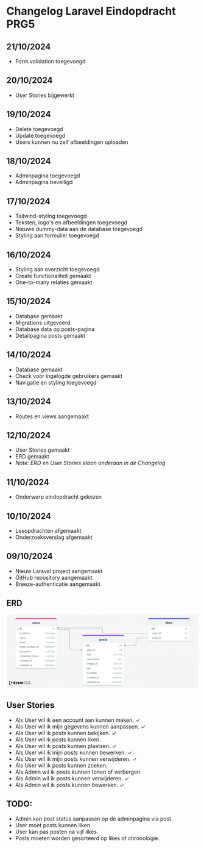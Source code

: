 # Changelog Laravel Eindopdracht PRG5

## 21/10/2024
* Form validation toegevoegd

## 20/10/2024
* User Stories bijgewerkt

## 19/10/2024
* Delete toegevoegd
* Update toegevoegd
* Users kunnen nu zelf afbeeldingen uploaden

## 18/10/2024
* Adminpagina toegevoegd
* Adminpagina beveiligd

## 17/10/2024
* Tailwind-styling toegevoegd
* Teksten, logo's en afbeeldingen toegevoegd
* Nieuwe dummy-data aan de database toegevoegd
* Styling aan formulier toegevoegd

## 16/10/2024
* Styling aan overzicht toegevoegd
* Create functionaliteit gemaakt
* One-to-many relaties gemaakt

## 15/10/2024
* Database gemaakt
* Migrations uitgevoerd
* Database data op posts-pagina
* Detailpagina posts gemaakt

## 14/10/2024
* Database gemaakt
* Check voor ingelogde gebruikers gemaakt
* Navigatie en styling toegevoegd

## 13/10/2024
* Routes en views aangemaakt

## 12/10/2024
* User Stories gemaakt
* ERD gemaakt
* _Note: ERD en User Stories staan onderaan in de Changelog_

## 11/10/2024
* Onderwerp eindopdracht gekozen

## 10/10/2024
* Lesopdrachten afgemaakt
* Onderzoeksverslag afgemaakt

## 09/10/2024
* Nieuw Laravel project aangemaakt
* GitHub repository aangemaakt
* Breeze-authenticatie aangemaakt

## ERD
![ERD van mijn Database](./images/erd.png)

## User Stories
* Als User wil ik een account aan kunnen maken. ✓
* Als User wil ik mijn gegevens kunnen aanpassen. ✓
* Als User wil ik posts kunnen bekijken. ✓
* Als User wil ik posts kunnen liken.
* Als User wil ik posts kunnen plaatsen. ✓
* Als User wil ik mijn posts kunnen bewerken. ✓
* Als User wil ik mijn posts kunnen verwijderen. ✓
* Als User wil ik posts kunnen zoeken.
* Als Admin wil ik posts kunnen tonen of verbergen.
* Als Admin wil ik posts kunnen verwijderen. ✓
* Als Admin wil ik posts kunnen bewerken. ✓

## TODO:
* Admin kan post status aanpassen op de adminpagina via post.
* User moet posts kunnen liken.
* User kan pas posten na vijf likes.
* Posts moeten worden gesorteerd op likes of chronologie.

